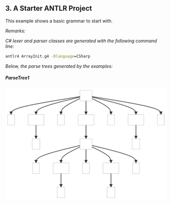 ﻿## 3. A Starter ANTLR Project

This example shows a basic grammar to start with.

_Remarks:_

_C# lexer and parser classes are generated with the following command line:_

```bat
antlr4 ArrayInit.g4 -Dlanguage=CSharp
```

_Below, the parse trees generated by the examples:_

##### ParseTree1
![ParseTree1](.resources/ParseTree1.svg "ParseTree1")
